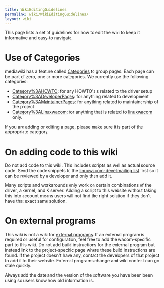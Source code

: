 ```yaml
---
title: WikiEditingGuidelines
permalink: wiki/WikiEditingGuidelines/
layout: wiki
---
```


This page lists a set of guidelines for how to edit the wiki to keep it
informative and easy-to navigate.

Use of Categories
=================

mediawiki has a feature called
[Categories](http://www.mediawiki.org/wiki/Help:Categories) to group
pages. Each page can be part of zero, one or more categories. We
currently use the following categories:

-   [Category%3AHOWTO](/wiki/Category%3AHOWTO "wikilink"): for any HOWTO's s
    related to the driver setup
-   [Category%3ADeveloperPages](/wiki/Category%3ADeveloperPages "wikilink"):
    for anything related to development
-   [Category%3AMaintainerPages](/wiki/Category%3AMaintainerPages "wikilink"):
    for anything related to maintainership of the project
-   [Category%3ALinuxwacom](/wiki/Category%3ALinuxwacom "wikilink"): for
    anything that is related to [linuxwacom](linuxwacom "wikilink")
    only.

If you are adding or editing a page, please make sure it is part of the
appropriate category.

On adding code to this wiki
===========================

Do not add code to this wiki. This includes scripts as well as actual
source code. Send the code snippets to the [linuxwacom-devel mailing
list](mailing_lists "wikilink") first so it can be reviewed by a
developer and only then add it.

Many scripts and workarounds only work on certain combinations of the
driver, a kernel, and X server. Adding a script to this website without
taking this into account means users will not find the right solution if
they don't have that exact same solution.

On external programs
====================

This wiki is not a wiki for [external
programs](/wiki/External_applications "wikilink"). If an external program is
required or useful for configuration, feel free to add the
wacom-specific part to this wiki. Do not add build instructions for the
external program but instead link to the project-specific page where
these build instructions are found. If the project doesn't have any,
contact the developers of that project to add it to their website.
External programs change and wiki content can go stale quickly.

Always add the date and the version of the software you have been been
using so users know how old information is.
